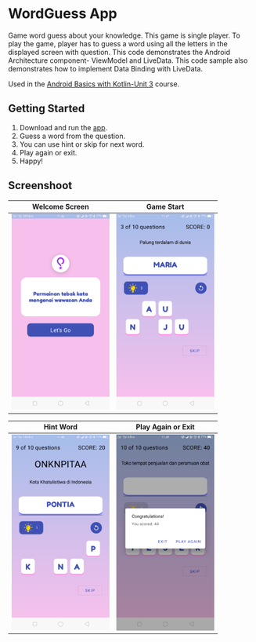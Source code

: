 WordGuess App
===================================

Game word guess about your knowledge. This game is single player. To play the game, 
player has to guess a word using all the letters in the displayed screen with question.
This code demonstrates the Android Architecture component- ViewModel and LiveData.
This code sample also demonstrates how to implement Data Binding with LiveData.

Used in the [Android Basics with Kotlin-Unit 3](https://developer.android.com/courses/pathways/android-basics-kotlin-unit-3-pathway-3) course.

Getting Started
---------------

1. Download and run the [app](https://drive.google.com/file/d/1teM-LSRvzHXg7cmfvV2n93yxfOQuINO5/view?usp=sharing).
2. Guess a word from the question.
3. You can use hint or skip for next word.
4. Play again or exit.
5. Happy!


Screenshoot
---------------

Welcome Screen             |  Game Start
:-------------------------:|:-------------------------:
<img src="./screenshoot/img_1.png" width="200">  |  <img src="./screenshoot/img_2.png" width="200">


Hint Word             |  Play Again or Exit
:-------------------------:|:-------------------------:
<img src="./screenshoot/img_3.png" width="200">  |  <img src="./screenshoot/img_4.png" width="200">
